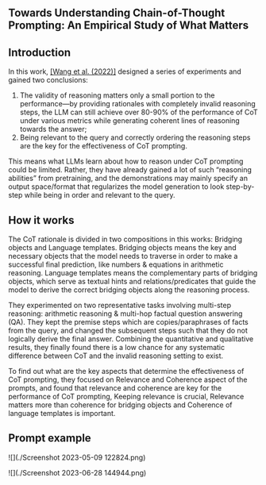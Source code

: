 ## Towards Understanding Chain-of-Thought Prompting: An Empirical Study of What Matters



## Introduction

In this work, [\[Wang et al. (2022)\]](https://arxiv.org/abs/2212.10001) designed a series of experiments and gained two conclusions: 

1. The validity of reasoning matters only a small portion to the performance—by providing rationales with completely invalid reasoning steps, the LLM can still achieve over 80-90% of the performance of CoT under various metrics while generating coherent lines of reasoning towards the answer; 
2. Being relevant to the query and correctly ordering the reasoning steps are the key for the effectiveness of CoT prompting.

This means what LLMs learn about how to reason under CoT prompting could be limited. Rather, they have already gained a lot of such “reasoning abilities” from pretraining, and the demonstrations may mainly specify an output space/format that regularizes the model generation to look step-by-step while being in order and relevant to the query. 

## How it works

The CoT rationale is divided in two compositions in this works: Bridging objects and Language templates. Bridging objects means the key and necessary objects that the model needs to traverse in order to make a successful final prediction, like numbers & equations in  arithmetic reasoning. Language templates means the complementary parts of bridging objects, which serve as textual hints and relations/predicates that guide the model to derive the correct bridging objects along the reasoning process.

They experimented on two representative tasks involving multi-step reasoning: arithmetic reasoning & multi-hop factual question answering (QA). They kept the premise steps which are copies/paraphrases of facts from the query, and changed the subsequent steps such that they do not logically derive the final answer. Combining the quantitative and qualitative results, they finally found there is a low chance for any systematic difference between CoT and the invalid reasoning setting to exist.

To find out what are the key aspects that determine the effectiveness of CoT prompting, they focused on Relevance and Coherence aspect of the prompts, and found that relevance and coherence are key for the performance of CoT prompting, Keeping relevance is crucial, Relevance matters more than coherence for bridging objects and Coherence of language templates is important.

## Prompt example

![](./Screenshot 2023-05-09 122824.png)

![](./Screenshot 2023-06-28 144944.png)